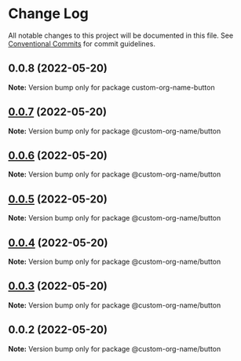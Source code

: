 # Change Log

All notable changes to this project will be documented in this file.
See [Conventional Commits](https://conventionalcommits.org) for commit guidelines.

## 0.0.8 (2022-05-20)

**Note:** Version bump only for package custom-org-name-button





## [0.0.7](https://github.com/jablonnc/nx-publish-libraries/compare/@custom-org-name/button@0.0.6...@custom-org-name/button@0.0.7) (2022-05-20)

**Note:** Version bump only for package @custom-org-name/button





## [0.0.6](https://github.com/jablonnc/nx-publish-libraries/compare/@custom-org-name/button@0.0.5...@custom-org-name/button@0.0.6) (2022-05-20)

**Note:** Version bump only for package @custom-org-name/button





## [0.0.5](https://github.com/jablonnc/nx-publish-libraries/compare/@custom-org-name/button@0.0.4...@custom-org-name/button@0.0.5) (2022-05-20)

**Note:** Version bump only for package @custom-org-name/button





## [0.0.4](https://github.com/jablonnc/nx-publish-libraries/compare/@custom-org-name/button@0.0.3...@custom-org-name/button@0.0.4) (2022-05-20)

**Note:** Version bump only for package @custom-org-name/button





## [0.0.3](https://github.com/jablonnc/nx-publish-libraries/compare/@custom-org-name/button@0.0.2...@custom-org-name/button@0.0.3) (2022-05-20)

**Note:** Version bump only for package @custom-org-name/button





## 0.0.2 (2022-05-20)

**Note:** Version bump only for package @custom-org-name/button
